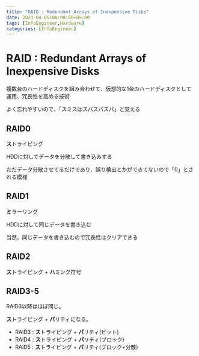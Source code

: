 ```yaml
---
title: "RAID : Redundant Arrays of Inexpensive Disks"
date: 2023-04-05T00:00:00+09:00
tags: [InfoEngineer,Hardware]
categories: [InfoEngineer]
---
```

# RAID : Redundant Arrays of Inexpensive Disks

複数台のハードディスクを組み合わせて、仮想的な1台のハードディスクとして運用、冗長性を高める技術

よく忘れやすいので、「スミスはスパスパスパ」と覚える

## RAID0

**ス**トライピング 

HDDに対してデータを分散して書き込みする

ただデータ分散させてるだけであり、誤り検出とかができてないので「0」とされる模様

## RAID1

**ミ**ラーリング

HDDに対して同じデータを書き込む

当然、同じデータを書き込むので冗長性はクリアできる

## RAID2

**ス**トライピング + **ハ**ミング符号

## RAID3-5

RAID3以降はほぼ同じ。

**ス**トライピング + **パ**リティになる。

- RAID3 : **ス**トライピング + **パ**リティ(ビット)
- RAID4 : **ス**トライピング + **パ**リティ(ブロック)
- RAID5 : **ス**トライピング + **パ**リティ(ブロック+分散)
